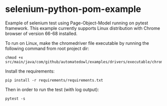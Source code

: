 # selenium-python-pom-example

Example of selenium test using Page-Object-Model running on pytest framework.
This example currently supports Linux distribution with Chrome browser of version 66-68 installed.

To run on Linux, make the chromedriver file executable by running the following command from root project dir:
```
chmod +x src/main/java/com/github/automatedowl/examples/drivers/executable/chromedriver
```

Install the requirements:
```
pip install -r requirements/requirements.txt
```

Then in order to run the test (with log output):
```
pytest -s
```
